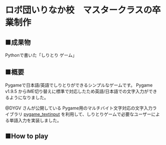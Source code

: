 # ロボ団いりなか校　マスタークラスの卒業制作

## ■成果物
Pythonで書いた「しりとり ゲーム」

## ■概要
Pygameで日本語/英語でしりとりができるシンプルなゲームです。
Pygame v1.9.5 からIME切り替えに標準で対応したため英語/日本語での文字入力ができるようになりました。

@DYGV さんが公開している Pygame用のマルチバイト文字対応の文字入力ライブラリ [pygame_textinput](https://github.com/DYGV/pygame_textinput) を利用して、しりとりゲームで必要なユーザーによる単語入力を実装しました。

## ■How to play

